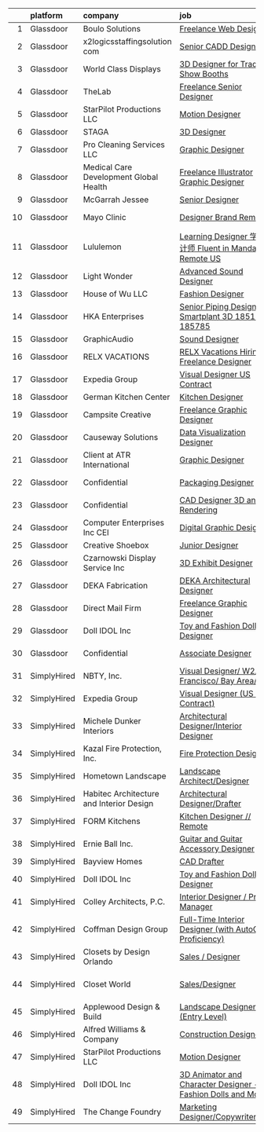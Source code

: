 

|    | platform    | company                                  | job                                                                                                                                                                                                                                                                                                                                                                                                                                                                                                                                                                                                                                                                                                                                                                                                                                                                                                                                       | update_time   | location                |
|---:|:------------|:-----------------------------------------|:------------------------------------------------------------------------------------------------------------------------------------------------------------------------------------------------------------------------------------------------------------------------------------------------------------------------------------------------------------------------------------------------------------------------------------------------------------------------------------------------------------------------------------------------------------------------------------------------------------------------------------------------------------------------------------------------------------------------------------------------------------------------------------------------------------------------------------------------------------------------------------------------------------------------------------------|:--------------|:------------------------|
|  1 | Glassdoor   | Boulo Solutions                          | [Freelance Web Designer](https://www.glassdoor.com/partner/jobListing.htm?pos=109&ao=1110586&s=58&guid=0000018243979b90a4605c2c39646dc0&src=GD_JOB_AD&t=SR&vt=w&ea=1&cs=1_5e255e3a&cb=1658991386016&jobListingId=1008030752365&cpc=654405A9B1E0A9F5&jrtk=3-0-1g91pf6tjirmj801-1g91pf6u3i3bo800-34c290e85a822c36--6NYlbfkN0D27ridyL1cQZM6mrVFW_EFdxxojA_U9myCx73wBqri-FCJMhMa0-S9wi5SOjRz7GO5kD3UYZTfkeYOBfh8Nt9HrAyR8enDQ178yV6rG6HsZ1Ueo6hQJ3uaa-7DRqMbTeDI1aEGEe024nqlSs24hfZcT3PmlokFa8HV5GE_JB6LDGmXzztF1FoX1Mt3n-z4kNBqb9C6OaULLj7ylO7fmJ-ZpC2Sa2Vbxh7W2AXsndj6qcCnOZEC-iPfuX0ujYESDz72HjWZje5p3VFMnQMuh3aQWRpctCij7CeNLKq9c1YDyf18iHln2TVMcEpSni4WN03STA2kZXwgdaTOW51pqXds_45JrZKpZFQBq3MbUWJRJFv0gx_RwMJb3t90-Y9YLY45tVqcyYC_1qPnPi5-QL3z2Ilio_I8kQ6kjOXVJ2O8T59SbcnlueQmfro2CMGsG2WZJUYZZEOMU890GA4ePfOzYBKCyc6seqVAL2QDbdTdxJiNdKSCXGE9m2dAzxcsN3Zkm9p1iIj1iA%3D%3D)                                                             | 1d            | Remote                  |
|  2 | Glassdoor   | x2logicsstaffingsolution com             | [Senior CADD Designer](https://www.glassdoor.com/partner/jobListing.htm?pos=128&ao=1136043&s=58&guid=0000018243979b90a4605c2c39646dc0&src=GD_JOB_AD&t=SR&vt=w&ea=1&cs=1_a3744d5f&cb=1658991386017&jobListingId=1008033185873&jrtk=3-0-1g91pf6tjirmj801-1g91pf6u3i3bo800-2ea067683e9f8aae-)                                                                                                                                                                                                                                                                                                                                                                                                                                                                                                                                                                                                                                                | 24h           | Remote                  |
|  3 | Glassdoor   | World Class Displays                     | [3D Designer for Trade Show Booths](https://www.glassdoor.com/partner/jobListing.htm?pos=101&ao=1110586&s=58&guid=0000018243979b90a4605c2c39646dc0&src=GD_JOB_AD&t=SR&vt=w&ea=1&cs=1_4ecd71fd&cb=1658991386014&jobListingId=1008028210499&cpc=B3B142CD6B71FD88&jrtk=3-0-1g91pf6tjirmj801-1g91pf6u3i3bo800-fc882e9d2d9bccc1--6NYlbfkN0BdDHiSlq2TKVYTvK036ioTcRDjelCKzvFOpLFiF--0iUzYErW7nnYgLLesAV0uoEkeLSbNVQJCcfMFvfN2D6LWG2lm7i-w9sfq7kw8GdSsS620gT85Ilgabx_FftZejrOytSaa6ZiO_xjc2-kbReEo8zQE5CqO8Xp7vAoRT2NDEsapjK4t5q_HvxXDJsDPqmZxhc43Qv9ddvIkhTc_vABK9CEvSVIc4ny2i8fkAWsdjq7nZNr5guJMGDOQNW4Cd9eWxWCXsE3JLk8mCi9yhJCyQaRxr08GtJrTq5YLB8azD75eYOlvfiJBPi_tuhA5XRm44JBG3rjf38OLP0fNuGh4j51W_IRo2YrTrlYta4_dK7rlEDmftHR7BDjcNr2ezAGetRgYJMRiN6tlPHtmu1zvH1XGyCa9c7cDHGIjgX26lW1CEnQst_Zl5rnZEx00BWy-0mbAzk7QfzdQZD3zXTjuGI58vFUOrIXLb4c-OS8F80_XqbPYaYK5RKTt9V-aCVl9QH_Bf_JIm-AHG5Tk0Jta)                                              | 2d            | Cedar Rapids, IA        |
|  4 | Glassdoor   | TheLab                                   | [Freelance Senior Designer](https://www.glassdoor.com/partner/jobListing.htm?pos=126&ao=1136043&s=58&guid=0000018243979b90a4605c2c39646dc0&src=GD_JOB_AD&t=SR&vt=w&ea=1&cs=1_f9cb45cd&cb=1658991386017&jobListingId=1008023980016&jrtk=3-0-1g91pf6tjirmj801-1g91pf6u3i3bo800-4ec9a241155d88cf-)                                                                                                                                                                                                                                                                                                                                                                                                                                                                                                                                                                                                                                           | 5d            | Brooklyn, NY            |
|  5 | Glassdoor   | StarPilot Productions LLC                | [Motion Designer](https://www.glassdoor.com/partner/jobListing.htm?pos=103&ao=1110586&s=58&guid=0000018243979b90a4605c2c39646dc0&src=GD_JOB_AD&t=SR&vt=w&ea=1&cs=1_03bb7934&cb=1658991386014&jobListingId=1008033242624&cpc=8D52E76475A7E842&jrtk=3-0-1g91pf6tjirmj801-1g91pf6u3i3bo800-e0ce9bff5c716acd--6NYlbfkN0CB1tmP7rfbaHtYFmPjg1Xv8BJr6DUbyz0HQmM4H563AlwRaaZ8jklwhaW8xmAWuQ3O1_kiORPhapeo1G7BiCmVEidPLXHL1bnstLl38e9RTxES_ogSEJqRqR-R1l92K4_xxYPum35ZM2dW1WoIVIJZiqpfGVPLBlLSfcnBIGW4PvtPWM2OOdpw26C806sHK5x072Kli8qroEUqPuZwDakVNPxv40ex1ao3pQ6FF88qUEavYTHKY4BkDd1fQkEbwWL3tq9Qe87IMXfkWChagjDtA2Yn-I1I7KGpK2NYxb4FzaXUZzvhtq9t1ajLkoj8TjwxXxrUFjtQd2s9pCulTd2I7FqACDOtXIEIuMgQ4bGx_hABlK4FVN4IS-B0W_hYZ3hULIN1GFnt6bZ59gAxXVGdSUduc_sevgIDQ8HqUdHJSBSDoIpNy9on45shiCrkjtxvnZQJqycQpX9UNAG54sSedML35d5bCl3NJkAdpPJUWvvEhHG5xg9D-ssYbkYpL3A%3D)                                                                                  | 24h           | Remote                  |
|  6 | Glassdoor   | STAGA                                    | [3D Designer](https://www.glassdoor.com/partner/jobListing.htm?pos=106&ao=1110586&s=58&guid=0000018243979b90a4605c2c39646dc0&src=GD_JOB_AD&t=SR&vt=w&ea=1&cs=1_a203057e&cb=1658991386015&jobListingId=1008033591508&cpc=A0637F14311B9419&jrtk=3-0-1g91pf6tjirmj801-1g91pf6u3i3bo800-1b634bbe93ab402f--6NYlbfkN0CnvnrZV6i1JGX1yqycrBVKxG_QbmFGo1hJvaAPDrdCVUf_MFWax3wvvMUHmBsWqhs0D9hDbRplnZRAUxTOmNybI-3VVcwxsV6u_7dYp4IDQmC55h1ZABT4q0x8EA7aHDqPQwXeko3zQCvYkQjEoGhBWOJb2VkjDFDYdOft0FaY_kQCskUHzZoCfZglnt_Lmf6ISfxpVrvgA2bo3_U3w7Re9OUbDh9IaXg9v0_9qdF6pJQ1o0PoW_j4AUSve1Psskj9FL8U84rBPA6qZygx7Sn-cviQ_kCNvmEY9Y0gbIM-bhidtVE7TwooGUvBwLHHiu21IlH1GXyTy3fzZA5dgXeqqMjRrpnjsKyQBQAxlmvabLnDawNnmK4DLYebqidlNETuVvOzEVpp0ZADk80KwuQXBMCAbmUKY-nmuQbYJIG8ESQXnz29YYQTO4p6hL0aFOX1JGORStZP1d5rnkmGgUZnbhb9LPuDcvqjs2vpANSlIzPn0fCsFESF-gfXoZgD524%3D)                                                                                      | 24h           | Chino, CA               |
|  7 | Glassdoor   | Pro Cleaning Services LLC                | [Graphic Designer](https://www.glassdoor.com/partner/jobListing.htm?pos=121&ao=1136043&s=58&guid=0000018243979b90a4605c2c39646dc0&src=GD_JOB_AD&t=SR&vt=w&ea=1&cs=1_3c678e66&cb=1658991386017&jobListingId=1008034106044&jrtk=3-0-1g91pf6tjirmj801-1g91pf6u3i3bo800-e19ac6b1ac40a9bf-)                                                                                                                                                                                                                                                                                                                                                                                                                                                                                                                                                                                                                                                    | 24h           | Remote                  |
|  8 | Glassdoor   | Medical Care Development Global Health   | [Freelance Illustrator Graphic Designer](https://www.glassdoor.com/partner/jobListing.htm?pos=120&ao=1136043&s=58&guid=0000018243979b90a4605c2c39646dc0&src=GD_JOB_AD&t=SR&vt=w&ea=1&cs=1_e4423484&cb=1658991386017&jobListingId=1008031165623&jrtk=3-0-1g91pf6tjirmj801-1g91pf6u3i3bo800-3d444f4d406a536e-)                                                                                                                                                                                                                                                                                                                                                                                                                                                                                                                                                                                                                              | 1d            | Remote                  |
|  9 | Glassdoor   | McGarrah Jessee                          | [Senior Designer](https://www.glassdoor.com/partner/jobListing.htm?pos=122&ao=1136043&s=58&guid=0000018243979b90a4605c2c39646dc0&src=GD_JOB_AD&t=SR&vt=w&ea=1&cs=1_acf31ce3&cb=1658991386017&jobListingId=1008023503900&jrtk=3-0-1g91pf6tjirmj801-1g91pf6u3i3bo800-011c52f160e56504-)                                                                                                                                                                                                                                                                                                                                                                                                                                                                                                                                                                                                                                                     | 5d            | Remote                  |
| 10 | Glassdoor   | Mayo Clinic                              | [Designer Brand   Remote](https://www.glassdoor.com/partner/jobListing.htm?pos=127&ao=1136043&s=58&guid=0000018243979b90a4605c2c39646dc0&src=GD_JOB_AD&t=SR&vt=w&cs=1_fd52573c&cb=1658991386017&jobListingId=1008032769137&jrtk=3-0-1g91pf6tjirmj801-1g91pf6u3i3bo800-603b1197c879fe17-)                                                                                                                                                                                                                                                                                                                                                                                                                                                                                                                                                                                                                                                  | 24h           | Rochester, MN           |
| 11 | Glassdoor   | Lululemon                                | [Learning Designer   学习设计师    Fluent in Mandarin  Remote US](https://www.glassdoor.com/partner/jobListing.htm?pos=125&ao=1136043&s=58&guid=0000018243979b90a4605c2c39646dc0&src=GD_JOB_AD&t=SR&vt=w&cs=1_775d8f38&cb=1658991386017&jobListingId=1008021092462&jrtk=3-0-1g91pf6tjirmj801-1g91pf6u3i3bo800-aed77710dc7f63ca-)                                                                                                                                                                                                                                                                                                                                                                                                                                                                                                                                                                                                               | 6d            | California              |
| 12 | Glassdoor   | Light   Wonder                           | [Advanced Sound Designer](https://www.glassdoor.com/partner/jobListing.htm?pos=129&ao=1136043&s=58&guid=0000018243979b90a4605c2c39646dc0&src=GD_JOB_AD&t=SR&vt=w&ea=1&cs=1_6362bb70&cb=1658991386017&jobListingId=1008033515982&jrtk=3-0-1g91pf6tjirmj801-1g91pf6u3i3bo800-f4541201029f9ba4-)                                                                                                                                                                                                                                                                                                                                                                                                                                                                                                                                                                                                                                             | 24h           | Las Vegas, NV           |
| 13 | Glassdoor   | House of Wu  LLC                         | [Fashion Designer](https://www.glassdoor.com/partner/jobListing.htm?pos=123&ao=1136043&s=58&guid=0000018243979b90a4605c2c39646dc0&src=GD_JOB_AD&t=SR&vt=w&ea=1&cs=1_9fc5cc11&cb=1658991386017&jobListingId=1008030932154&jrtk=3-0-1g91pf6tjirmj801-1g91pf6u3i3bo800-a55830a1b5d85f35-)                                                                                                                                                                                                                                                                                                                                                                                                                                                                                                                                                                                                                                                    | 1d            | Remote                  |
| 14 | Glassdoor   | HKA Enterprises                          | [Senior Piping Designer Smartplant 3D 185191 185785](https://www.glassdoor.com/partner/jobListing.htm?pos=110&ao=1110586&s=58&guid=0000018243979b90a4605c2c39646dc0&src=GD_JOB_AD&t=SR&vt=w&ea=1&cs=1_f4dbd4a3&cb=1658991386016&jobListingId=1008017147928&cpc=56C4EA4A1A191A49&jrtk=3-0-1g91pf6tjirmj801-1g91pf6u3i3bo800-c79eb20bf1e1d65c--6NYlbfkN0D2Zbx9XuZiwQ79GU-6D-_G_OF5jUrh-BR5XA-QHW_xVFUt0QWVNGr_bA4MiO56m0PJgOerBS7H4Xrau4X9eULZLoj-F40XAMloDn5mAhUgcDz0t7yMrEoGRPafn1oFupEpElgxL9C0Uha_H4k-2HSfV87CtR0whIQacNsYsGDI7AgcD_nEn0iinx5Y2IIGnN3db1Xk43DfS313429ukvCT42uCMSLfS_SjnPwA6TIlUG_7mDxl0FuISAMNzYp0WbnO2Dycxh4Zv13sT3GPbLZtU-4aZwMeiwqnIudbY4sg7kcL8ldahik5G8mdqiCzL8cDebFt0qluuClfdFPNQENux62yqLdx2i--uWOmcSZ_bC-mCUi70tAn1vo1x7ZWBRtVcpHq0e1q_P9qPXq3XmpMNymVpEGy9_jgSvqZ6FIQKFa_aRYIFifNxIG7RjgNA6nMHqW5dP048dQ8UughGx9qP50P9mDNE6W0AeQwrsfIZXyR7f6EIWC-nRm6IiMaWW08aDSZKEETWCQwz7G-R1y7WbryJtZb67kP7wb0MRgGPQ%3D%3D) | 7d            | Remote                  |
| 15 | Glassdoor   | GraphicAudio                             | [Sound Designer](https://www.glassdoor.com/partner/jobListing.htm?pos=117&ao=1136043&s=58&guid=0000018243979b90a4605c2c39646dc0&src=GD_JOB_AD&t=SR&vt=w&ea=1&cs=1_90ca274e&cb=1658991386016&jobListingId=1008030924967&jrtk=3-0-1g91pf6tjirmj801-1g91pf6u3i3bo800-11eab6568f6cedab-)                                                                                                                                                                                                                                                                                                                                                                                                                                                                                                                                                                                                                                                      | 1d            | Remote                  |
| 16 | Glassdoor   | RELX VACATIONS                           | [RELX Vacations   Hiring Freelance Designer](https://www.glassdoor.com/partner/jobListing.htm?pos=130&ao=1136043&s=58&guid=0000018243979b90a4605c2c39646dc0&src=GD_JOB_AD&t=SR&vt=w&ea=1&cs=1_1fc15b01&cb=1658991386017&jobListingId=1008024457845&jrtk=3-0-1g91pf6tjirmj801-1g91pf6u3i3bo800-2e85d717884187a4-)                                                                                                                                                                                                                                                                                                                                                                                                                                                                                                                                                                                                                          | 4d            | Oxnard, CA              |
| 17 | Glassdoor   | Expedia Group                            | [Visual Designer  US   Contract ](https://www.glassdoor.com/partner/jobListing.htm?pos=118&ao=1136043&s=58&guid=0000018243979b90a4605c2c39646dc0&src=GD_JOB_AD&t=SR&vt=w&ea=1&cs=1_2f4e1b14&cb=1658991386016&jobListingId=1008031050613&jrtk=3-0-1g91pf6tjirmj801-1g91pf6u3i3bo800-d5af7e2c25e49785-)                                                                                                                                                                                                                                                                                                                                                                                                                                                                                                                                                                                                                                     | 1d            | Remote                  |
| 18 | Glassdoor   | German Kitchen Center                    | [Kitchen Designer](https://www.glassdoor.com/partner/jobListing.htm?pos=104&ao=1110586&s=58&guid=0000018243979b90a4605c2c39646dc0&src=GD_JOB_AD&t=SR&vt=w&ea=1&cs=1_c8c8ccca&cb=1658991386014&jobListingId=1008027754137&cpc=923E3B470662C757&jrtk=3-0-1g91pf6tjirmj801-1g91pf6u3i3bo800-c3471e7a0220619e--6NYlbfkN0ATuzukLZvOA7Cxi5gGVTPK8s05ijijAIGQnHXs5Od0X0goQyMYXdNJ0kE3FOhOsVi5jMsuF9JwSqLszccXersqLCvaQJvo4nvEe0g7BNeSjWNaP9n3sEx-22ntrMTeHNvY0uX6pUHSijpS3E75r8pCTKeQRDzDtUThvk1n3eVI2uXqnz7prtr3ps5BNaAXY_8pni4WfvqaaghpkEbZsvvioRp2OR8as5UFPf_CplrUxL3YRa0dmlCUYqCGc-AzMFniGf6QDauo7Fz09deMqqfUE4E5Ddy-Wbj58eEwO_qxQJ72xVnaUKdpAfB__ajlplyhFRdv_ZK5SDN1xQlQYRL-v6oeEX0I4YmOqjHl3oI4hNZLfeycqYP4dCbGXt032tBVKb-DVy6_EDeOrMILP6lJbYJfy6bGq6VxRYh1FbygZZlp7vsp10uKBePsXf7oeHDmGkr_ZvaGn8zffIvgWIoAR5qjQR0xlLciVrTy9q-3vfgiRCUNqeG95L1gBmDCXII%3D)                                                                                 | 2d            | Seattle, WA             |
| 19 | Glassdoor   | Campsite Creative                        | [Freelance Graphic Designer](https://www.glassdoor.com/partner/jobListing.htm?pos=124&ao=1136043&s=58&guid=0000018243979b90a4605c2c39646dc0&src=GD_JOB_AD&t=SR&vt=w&ea=1&cs=1_f3e2aeb4&cb=1658991386017&jobListingId=1008017467204&jrtk=3-0-1g91pf6tjirmj801-1g91pf6u3i3bo800-5fb5e31a3e97249a-)                                                                                                                                                                                                                                                                                                                                                                                                                                                                                                                                                                                                                                          | 7d            | Remote                  |
| 20 | Glassdoor   | Causeway Solutions                       | [Data Visualization Designer](https://www.glassdoor.com/partner/jobListing.htm?pos=107&ao=1110586&s=58&guid=0000018243979b90a4605c2c39646dc0&src=GD_JOB_AD&t=SR&vt=w&ea=1&cs=1_38cdedce&cb=1658991386015&jobListingId=1008012527643&cpc=B076152010A3B66C&jrtk=3-0-1g91pf6tjirmj801-1g91pf6u3i3bo800-8a9ef3f491839388--6NYlbfkN0AN8TosWPrW7QbWK1II3MVvpibBvmk5ketRk8NKSQlC1FXXT31csSEHDB7qiyA4Qj_yrUxy9AjXna_FhBbsLdYfDH55t1t0_llIofeYpM-uHE5gvdIa9wioXk6OFjfF1TYcDFunt1p4b9kSXM9NWyrUo5QRnoPhwKI_867i5621QkcWwbAy2wNlIQpI_bYhQe_dUH4ZyNPULSm0F8RE804XRe4OsXtd2qtY3107uQdA0ZXzIkxuMJ47fl8PeYocB18Huah3KFiX8TZv1ImcTZlLs_JbPY2zaLQ-3DPRMXnobDYtVL-Q-5cQqmnwnmJ_-g4UMv8C4KR_jxebt85gGXdVapkrGs0DuQyITeubQ5LBIT26Ng1YzccZVa992a1fexHPM5e7y3gOJnB5LlSkPzV02mMq20OqdMNA2pvWSmsFs73lAAD8j2q6VwRHR4sjRXsdtlYR0zDIIWK8vUu1PRFtqnIy3mzPUclHEFN7Xj7zsI08aUbJTnRFVVyeMcIslNw%3D)                                                                      | 9d            | Remote                  |
| 21 | Glassdoor   | Client at ATR International              | [Graphic Designer](https://www.glassdoor.com/partner/jobListing.htm?pos=112&ao=1110586&s=58&guid=0000018243979b90a4605c2c39646dc0&src=GD_JOB_AD&t=SR&vt=w&ea=1&cs=1_1723d5cf&cb=1658991386016&jobListingId=1008022859838&cpc=2CAED5C921A5F994&jrtk=3-0-1g91pf6tjirmj801-1g91pf6u3i3bo800-cba34c279f5bf9ee--6NYlbfkN0AX4hI7SJ9l2kNfdABvJlk919Y86vyLcjizxfZOFgPMMsRq3v6HS6oghhM_BN5MgfEcTsNA3it6wzMGzaGBFFFaeXfWMOFrrFowzwZWV0FWq6-QGCcqtzSJvYSGA4hpCBznx-ugZuJLIcxypvyYnKIeI0Cg9hOiDjJE2K8XK5681oS5YWNsB0fxJu4xyxn7yIwJJpQ3VWFKNzyQv6uLXgQlwanKOnuHDxbd8E1uWmw_vNLinj_FUu8Y6ZR4CieE53AvFr2jk7gLJPDyszYjTrc-u5X6fGDr7QlLntd6JMKPKVbQowwzowaileaNCp1j72TdnVA5auxxjYOewLCn56nuyEwdKDoQEQrgBIi6aViQPtGhjJ38aiwx9Pi8dAU3OXMm2nA9gtoD8z1nHwsmLVM1Ybk4L8c-pfIi8m0ftGgB3g8dBS2R3ZmqsOVtxT4Sy7EXbtslkm4flU2beQA2tdSrPDQyampiLj11ZQ2ip8M3uJwyMZeVEuuAB_e07XIlqaY%3D)                                                                                 | 5d            | Saint Paul, MN          |
| 22 | Glassdoor   | Confidential                             | [Packaging Designer](https://www.glassdoor.com/partner/jobListing.htm?pos=108&ao=1110586&s=58&guid=0000018243979b90a4605c2c39646dc0&src=GD_JOB_AD&t=SR&vt=w&cs=1_9a3fecf9&cb=1658991386015&jobListingId=1008032938244&cpc=01657B10174A43CF&jrtk=3-0-1g91pf6tjirmj801-1g91pf6u3i3bo800-27a2c5623d062591--6NYlbfkN0CYobNcY6DSafIfVw4UC03nkRxBD9fUy2suPwabomlLTqmblKfGDj0AdN5ozMx1PNgPCyeP8POvKqXbpYDHP8IJCYKLQBtUWAFHNNGFWFlAJwzV2x_dnp_kurqpCxsUpY0umfHX5Zse5fhWndQyEKOS_a98sfAocJUwCuZjDiOZKflGuQWUdzUC_I7NJcwq-oGuUsbqhdr1C49f3ClZH9GKea7CM2Lq8VNtLPi81HuN7Isem2ld4Qe6ePXNRImFMPbEnWzz0FTmQ4Byj5_ODO8nFMnEDwVlTnB4CJb8sJxljAUREdhfmupLXer2QvpHHAXfgQXy0_YB9TXaeT89K1I8Pdz2GQXzlHhJnbGBVqGke1-gt6Mo9gtu9hMefAnA6QKizq1-gJJzJl9CshZglpAfYae_m9xg-1p6YilV-ljSA2uAGWDyUcrY3zfw8Pm3GJBmcdhbx6IVwB4xMbahSJDwUVSo417W3RbUaWlYaQ4yuKWDeImyCuyhLQLsChRfjPyit4NITtEY3f-AAgxaVBOY)                                                                  | 24h           | Hauppauge, NY           |
| 23 | Glassdoor   | Confidential                             | [CAD Designer 3D and Rendering](https://www.glassdoor.com/partner/jobListing.htm?pos=102&ao=1110586&s=58&guid=0000018243979b90a4605c2c39646dc0&src=GD_JOB_AD&t=SR&vt=w&ea=1&cs=1_4aa59691&cb=1658991386014&jobListingId=1008015055285&cpc=66EACBD3E279A8FF&jrtk=3-0-1g91pf6tjirmj801-1g91pf6u3i3bo800-1aaeb39c2318afbb--6NYlbfkN0C-JHwPsi4J_qJscZATRZQKhuQzhC-3btlxRVQSn4W8QPUJbBhCn84MBI6gASY_VJpz5jitzxxxyqZeizp4zqFLV_ukX0VCNifHgf6BjuVDhOPg9VeEO4L_kEgXDocDfvdf2e0NSI-EelJb04PzgHCIV6ZLImHijvs_gtVA2uSAlQ_gKlCzpl6tbQT9Cpi6BGLqbFEJdibyt1-uQ7k87_F_ZQxk6yPY_ZSZiXfEDpt6Wkbl1U4D3rQ-AcmCCN3k9NoboBIIMRdvIl2cmygUD4hrsZdKTuud7HAQPVxgTJPh2JcBQuz4oHRGYjdEZFJZYdcpJElfe9PAhHm7pwecv_0vaqoRZuOYIQPay1CqRjxLGe1CQeAtiTCru31_5c_metL7kscSxHljdmW1qwp6WjwoTollBvpxsji1sx0pefHXk8sQBUvay0S6KH8_XBXEKMuIBCNljH-Wy0cvULOEk13-09XSjuM5nxl6pfH_GBKJkDudLaVJd3WiTBZtn6U5_-zmkNT66FRvZYA6iefuwisn)                                                  | 8d            | Denton, TX              |
| 24 | Glassdoor   | Computer Enterprises  Inc   CEI          | [Digital Graphic Designer](https://www.glassdoor.com/partner/jobListing.htm?pos=113&ao=1110586&s=58&guid=0000018243979b90a4605c2c39646dc0&src=GD_JOB_AD&t=SR&vt=w&ea=1&cs=1_81e9236a&cb=1658991386016&jobListingId=1008033494081&cpc=3BA4CE39D5B5DEF5&jrtk=3-0-1g91pf6tjirmj801-1g91pf6u3i3bo800-eef5c308a0525930--6NYlbfkN0AVVnl_N3xmP3MApcGA3sr6MLnz8P423WWILI1WvbjE8Ry71v-lom9NKs8rBQiPPSfBXsXP4ruOL_4Bzh51mGdPL8EtcNtYwen3F-WWB5hZRw8LE7SX59SVdA0vAO-guUlByeaFznoT_hIg33xLyz80xV6ZQMYnVof7HSBnDC8ckuIU5zc_xqPQPI6UNp3rOi3ycw_XSn7kB3ZuWO9fMuwngVe7pjbUeX0B1_2utbwrVX_7UuIq4RsSuZMEdYDwF3nI0YQv2g80gp1GnOPnuE9GwlOQ8_ojvR9iRlOSopoNFay7XOeCzQGmGFxDJIxkduvwZ7OJoa6JE-yz-IVwqYt_SJm9STq6kO12PJa6Ym8Lyg-uQk-GkyqhSm7oW_e4v0YiJTCBpTIVE64s1CINQzuijoMqWlNYT92InHIp4r7D4mqfeuxT_jPRpgLHkwsSb6WBz_K4QOywZFZ_6J0WpGlxi0ejV1ZOUrrSAhEu4t8T4E_SXkJZKdz0Slb3RhrjUvFKTy3VgSpm6oysvQWMf19V)                                                       | 24h           | Remote                  |
| 25 | Glassdoor   | Creative Shoebox                         | [Junior Designer](https://www.glassdoor.com/partner/jobListing.htm?pos=115&ao=1136043&s=58&guid=0000018243979b90a4605c2c39646dc0&src=GD_JOB_AD&t=SR&vt=w&ea=1&cs=1_cdbd25be&cb=1658991386016&jobListingId=1008033549747&jrtk=3-0-1g91pf6tjirmj801-1g91pf6u3i3bo800-9b6a0830e148bdb2-)                                                                                                                                                                                                                                                                                                                                                                                                                                                                                                                                                                                                                                                     | 24h           | Remote                  |
| 26 | Glassdoor   | Czarnowski Display Service Inc           | [3D Exhibit Designer](https://www.glassdoor.com/partner/jobListing.htm?pos=116&ao=1136043&s=58&guid=0000018243979b90a4605c2c39646dc0&src=GD_JOB_AD&t=SR&vt=w&cs=1_907e2493&cb=1658991386016&jobListingId=1008030695468&jrtk=3-0-1g91pf6tjirmj801-1g91pf6u3i3bo800-f8de876c0966af17-)                                                                                                                                                                                                                                                                                                                                                                                                                                                                                                                                                                                                                                                      | 1d            | Farmington Hills, MI    |
| 27 | Glassdoor   | DEKA Fabrication                         | [DEKA    Architectural Designer](https://www.glassdoor.com/partner/jobListing.htm?pos=105&ao=1110586&s=58&guid=0000018243979b90a4605c2c39646dc0&src=GD_JOB_AD&t=SR&vt=w&ea=1&cs=1_e63611bb&cb=1658991386015&jobListingId=1008023551144&cpc=42BEC95245890617&jrtk=3-0-1g91pf6tjirmj801-1g91pf6u3i3bo800-cb7471cb31d3a117--6NYlbfkN0BnQCvv-nHsS0W0SCgqzVDnrt7wpZ1E7I4R0G_a5MIjLM_R2bOyvuxeLjuUTEnA3FPXwt3FNO9pCaQ0WBMAOC8gHc5-IWJ8WbesqeJDulsHDkJZF8hJlXVtz6-FC7Rq8O4GBNPK_Jwru0FzETCeqxdxyQ1CKKDoyS8ecnlTMP67Ougt8wPMIb4L9IfuYOwposMnUL3ozJ2rJ_h3LGTXeOkUNLpHakk9eaHxtnigQEgy34UFHSPaIQpT_7XKMfoQiYXbYOIXF_0U-4dTqBEfPgnXVQrZyhOJcv8CEeEX21di0FPA9N9-E8hmNYT0r2jWiavq52lLsLkU1uJcLv5LvyxqInYJkIJu_K60-QNTDXEhL9nsM5o65l9weHPpZzFjSM3c0cTr12prdvbIqYlPffdHoccyAg_0DPEAPI97eO9XRlUkTkjk0sBSO8jAPSCZOAwzMzfezCealhDAHyjWl_D0YfEG6ye4BbEuZyhek8Gy0_iVhQAvH917u5X_mcHNdcY%3D)                                                                   | 5d            | Remote                  |
| 28 | Glassdoor   | Direct Mail Firm                         | [Freelance Graphic Designer](https://www.glassdoor.com/partner/jobListing.htm?pos=119&ao=1136043&s=58&guid=0000018243979b90a4605c2c39646dc0&src=GD_JOB_AD&t=SR&vt=w&ea=1&cs=1_e695f231&cb=1658991386017&jobListingId=1008010463425&jrtk=3-0-1g91pf6tjirmj801-1g91pf6u3i3bo800-a8c904ecc57e92ef-)                                                                                                                                                                                                                                                                                                                                                                                                                                                                                                                                                                                                                                          | 10d           | Remote                  |
| 29 | Glassdoor   | Doll IDOL Inc                            | [Toy and Fashion Doll Designer](https://www.glassdoor.com/partner/jobListing.htm?pos=114&ao=1136043&s=58&guid=0000018243979b90a4605c2c39646dc0&src=GD_JOB_AD&t=SR&vt=w&ea=1&cs=1_af1c8d5f&cb=1658991386016&jobListingId=1008026239189&jrtk=3-0-1g91pf6tjirmj801-1g91pf6u3i3bo800-02134f8ea2b4610e-)                                                                                                                                                                                                                                                                                                                                                                                                                                                                                                                                                                                                                                       | 3d            | Remote                  |
| 30 | Glassdoor   | Confidential                             | [Associate Designer](https://www.glassdoor.com/partner/jobListing.htm?pos=111&ao=1110586&s=58&guid=0000018243979b90a4605c2c39646dc0&src=GD_JOB_AD&t=SR&vt=w&ea=1&cs=1_1daa1e89&cb=1658991386016&jobListingId=1008030408350&cpc=32EE424DE2B657EB&jrtk=3-0-1g91pf6tjirmj801-1g91pf6u3i3bo800-bf5984b84239a616--6NYlbfkN0CqvJSq_zTLMD49U7TMKj0W9F2GnfPdvBqL9dchVKWfnR-pXomeZOBu_aDMMnZKASNtmFTqV6iuAyEqFNhFJnSz0rihdRt_wkiMozi1JsSWEcKeMM8GLXsoCm-KSBC698k90WpAN5aZrrDLrHydR6t7iWFVeK5fObXKgnDCByXoNDvFfHeTH8ZEn9cDT_bG-pvUV18odZ_Az6vPiCKLO_jUSmOYl-mTAVSqSv_xH3_Yze9C8peyp7hv1A6OSbVAfmicSu4LEUdZGLgXhHkExN6blRCww6yJjG6CepApb8H2cBOc_QXty0cScvzvezVBPjhOnHnCtTH1pQZwFZ61n39YBT8V2Xxqo9i9bR7c-SWba6t0xU5YhPa-lmCqbJOe6lab8heCmuUyF6kFz6h0cSMC66ywWoaNjoss_xOSdkx3wOE6yhSxugipUHeMNxzcOcEqOY_Oay0vMzVwoArJ4kFI65-B92Bjo1jmtemiV14NJ6SGUwq6qIV6ue6FOcccs6MvCpelIE8mgg%3D%3D)                                                                 | 1d            | New York, NY            |
| 31 | SimplyHired | NBTY, Inc.                               | [Visual Designer/ W2/San Francisco/ Bay Area/](https://www.simplyhired.com/job/uGtNL2gmvwF4cWoAmoqNowoCFhXmVtuPZclzbP58RQkNpX3_Z8Ag3Q?q=3d+designer)                                                                                                                                                                                                                                                                                                                                                                                                                                                                                                                                                                                                                                                                                                                                                                                      | Recently      | San Jose, CA            |
| 32 | SimplyHired | Expedia Group                            | [Visual Designer (US - Contract)](https://www.simplyhired.com/job/rr0UtqvvzSj0NXFRD2bSLIrV2fucPY6_0yhCE3C2_CteC2QAgn5bjA?q=3d+designer)                                                                                                                                                                                                                                                                                                                                                                                                                                                                                                                                                                                                                                                                                                                                                                                                   | 1d            | Remote                  |
| 33 | SimplyHired | Michele Dunker Interiors                 | [Architectural Designer/Interior Designer](https://www.simplyhired.com/job/uDZ1Uqr1SDUoachiJ2OJjx2UsJW1pAkh3GuVjip16ZWjcGHRRfCXWg?q=3d+designer)                                                                                                                                                                                                                                                                                                                                                                                                                                                                                                                                                                                                                                                                                                                                                                                          | Recently      | Logan, UT               |
| 34 | SimplyHired | Kazal Fire Protection, Inc.              | [Fire Protection Designer](https://www.simplyhired.com/job/Q1dex7tsETJdCpyGTi2pJ3hAmarCmHZ8pckYRk6idfy2Qmg3shUp5g?q=3d+designer)                                                                                                                                                                                                                                                                                                                                                                                                                                                                                                                                                                                                                                                                                                                                                                                                          | Recently      | Tucson, AZ              |
| 35 | SimplyHired | Hometown Landscape                       | [Landscape Architect/Designer](https://www.simplyhired.com/job/IwVButy92nsM8Vu0e2x7MZatWaL2QP2VoVRb1CBPqoOK5uPnSm5JUg?q=3d+designer)                                                                                                                                                                                                                                                                                                                                                                                                                                                                                                                                                                                                                                                                                                                                                                                                      | Recently      | Burtonsville, MD        |
| 36 | SimplyHired | Habitec Architecture and Interior Design | [Architectural Designer/Drafter](https://www.simplyhired.com/job/jtet0Z8YvtmM5nRPgLzb-VuV0R_GP8zMNKyzBAbdfhTV5SerWfGkXw?q=3d+designer)                                                                                                                                                                                                                                                                                                                                                                                                                                                                                                                                                                                                                                                                                                                                                                                                    | Recently      | San Jose, CA            |
| 37 | SimplyHired | FORM Kitchens                            | [Kitchen Designer // Remote](https://www.simplyhired.com/job/fwLf2rePEJekGL0V-0qLhRNHTyXLokoz7XpeqqUJ6htkgbghP6N0hQ?q=3d+designer)                                                                                                                                                                                                                                                                                                                                                                                                                                                                                                                                                                                                                                                                                                                                                                                                        | Recently      | Remote                  |
| 38 | SimplyHired | Ernie Ball Inc.                          | [Guitar and Guitar Accessory Designer](https://www.simplyhired.com/job/BhMVXHGUHnF1hvnakiV9jQFTkk1neCIhw8ktKGNIyYJHI0EST7gAgg?q=3d+designer)                                                                                                                                                                                                                                                                                                                                                                                                                                                                                                                                                                                                                                                                                                                                                                                              | Recently      | San Luis Obispo, CA     |
| 39 | SimplyHired | Bayview Homes                            | [CAD Drafter](https://www.simplyhired.com/job/VsRFqBLt4JKaGrDDjV0f2Jq11OdHTY8Mv5YmPCyYvSekx9b2bwrgLw?q=3d+designer)                                                                                                                                                                                                                                                                                                                                                                                                                                                                                                                                                                                                                                                                                                                                                                                                                       | Recently      | Remote                  |
| 40 | SimplyHired | Doll IDOL Inc                            | [Toy and Fashion Doll Designer](https://www.simplyhired.com/job/2IaKcHnDmUxDsDQaVIj2WCBTuDfSxjh-FWeZAfxuDEby9ylAz8o29g?q=3d+designer)                                                                                                                                                                                                                                                                                                                                                                                                                                                                                                                                                                                                                                                                                                                                                                                                     | 3d            | Remote                  |
| 41 | SimplyHired | Colley Architects, P.C.                  | [Interior Designer / Project Manager](https://www.simplyhired.com/job/1_AKd20zbAVYuVuimSFQQFRuE2ScgAGKuVb47R5pZ_dBMnvjp2ddmA?q=3d+designer)                                                                                                                                                                                                                                                                                                                                                                                                                                                                                                                                                                                                                                                                                                                                                                                               | Recently      | Blacksburg, VA          |
| 42 | SimplyHired | Coffman Design Group                     | [Full-Time Interior Designer (with AutoCAD Proficiency)](https://www.simplyhired.com/job/Xx7hJsbn6OIObeoohRD70Y4VdH0y_sC279UDSdlsem1MGWNh8Uj_rg?q=3d+designer)                                                                                                                                                                                                                                                                                                                                                                                                                                                                                                                                                                                                                                                                                                                                                                            | Recently      | Naples, FL              |
| 43 | SimplyHired | Closets by Design Orlando                | [Sales / Designer](https://www.simplyhired.com/job/j4slRhkTqVL06avvWM4DwEw8gS0QrEcDlP3Hd1F6sF_BwT-IiXCMbA?q=3d+designer)                                                                                                                                                                                                                                                                                                                                                                                                                                                                                                                                                                                                                                                                                                                                                                                                                  | Today         | Florida +12 locations   |
| 44 | SimplyHired | Closet World                             | [Sales/Designer](https://www.simplyhired.com/job/5d31qJ2dN0duzepNyQYDoJQXEE5WlJ6yO4j_z_YBrQ9HouxAG0bwfw?q=3d+designer)                                                                                                                                                                                                                                                                                                                                                                                                                                                                                                                                                                                                                                                                                                                                                                                                                    | Recently      | Gilroy, CA +5 locations |
| 45 | SimplyHired | Applewood Design & Build                 | [Landscape Designer (Entry Level)](https://www.simplyhired.com/job/JAHcJ8BJS6SMYuBPJ8NIWpdegaCLzDO9FOiaM3VRk5MSCEk2qfcLWg?q=3d+designer)                                                                                                                                                                                                                                                                                                                                                                                                                                                                                                                                                                                                                                                                                                                                                                                                  | 6d            | San Jose, CA            |
| 46 | SimplyHired | Alfred Williams & Company                | [Construction Designer](https://www.simplyhired.com/job/WoRhtDbQOhNubS15VfOx8U9U6PT8vvSWWx3Or_0eUd2VnZ57jBwQww?q=3d+designer)                                                                                                                                                                                                                                                                                                                                                                                                                                                                                                                                                                                                                                                                                                                                                                                                             | Recently      | Nashville, TN           |
| 47 | SimplyHired | StarPilot Productions LLC                | [Motion Designer](https://www.simplyhired.com/job/RtTKej00Y3wmbXwhU88YqHTcFz2RoJwNI-8M2ip5yhgwyrrMsHKpug?q=3d+designer)                                                                                                                                                                                                                                                                                                                                                                                                                                                                                                                                                                                                                                                                                                                                                                                                                   | Today         | Remote                  |
| 48 | SimplyHired | Doll IDOL Inc                            | [3D Animator and Character Designer - Fashion Dolls and Movies](https://www.simplyhired.com/job/oJsChHhRGDGGv1b2M24ayc9JsQsRPOlzTvatMdY-Lt4z2yFcMCnNgA?q=3d+designer)                                                                                                                                                                                                                                                                                                                                                                                                                                                                                                                                                                                                                                                                                                                                                                     | Recently      | Remote                  |
| 49 | SimplyHired | The Change Foundry                       | [Marketing Designer/Copywriter/SEO](https://www.simplyhired.com/job/oIz1QR9-kqiIXGkBer3-OmM9EcQ3tx6YWsSPq6SwxwCmknK26Lr8dQ?q=3d+designer)                                                                                                                                                                                                                                                                                                                                                                                                                                                                                                                                                                                                                                                                                                                                                                                                 | 3d            | Los Gatos, CA           |